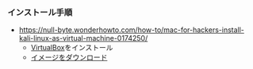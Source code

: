 
### インストール手順

- https://null-byte.wonderhowto.com/how-to/mac-for-hackers-install-kali-linux-as-virtual-machine-0174250/
  - [VirtualBox](https://www.virtualbox.org/wiki/Downloads)をインストール
  - [イメージをダウンロード](https://www.kali.org/get-kali/#kali-platforms)
